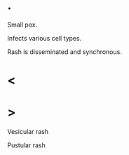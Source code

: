 # .

Small pox.

Infects various cell types.

Rash is disseminated and synchronous.

# <

# >

Vesicular rash

Pustular rash
